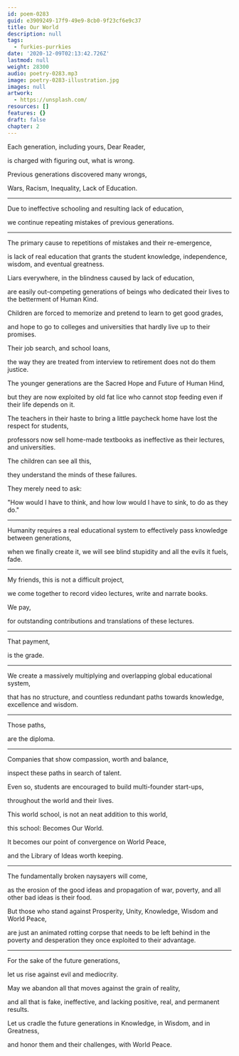 ```yaml
---
id: poem-0283
guid: e3909249-17f9-49e9-8cb0-9f23cf6e9c37
title: Our World
description: null
tags:
  - furkies-purrkies
date: '2020-12-09T02:13:42.726Z'
lastmod: null
weight: 28300
audio: poetry-0283.mp3
image: poetry-0283-illustration.jpg
images: null
artwork:
  - https://unsplash.com/
resources: []
features: {}
draft: false
chapter: 2
---
```


Each generation, including yours, Dear Reader,

is charged with figuring out, what is wrong.

Previous generations discovered many wrongs,

Wars, Racism, Inequality, Lack of Education.

---

Due to ineffective schooling and resulting lack of education,

we continue repeating mistakes of previous generations.

---

The primary cause to repetitions of mistakes and their re-emergence,

is lack of real education that grants the student knowledge, independence, wisdom, and eventual greatness.

Liars everywhere, in the blindness caused by lack of education,

are easily out-competing generations of beings who dedicated their lives to the betterment of Human Kind.

Children are forced to memorize and pretend to learn to get good grades,

and hope to go to colleges and universities that hardly live up to their promises.

Their job search, and school loans,

the way they are treated from interview to retirement does not do them justice.

The younger generations are the Sacred Hope and Future of Human Hind,

but they are now exploited by old fat lice who cannot stop feeding even if their life depends on it.

The teachers in their haste to bring a little paycheck home have lost the respect for students,

professors now sell home-made textbooks as ineffective as their lectures, and universities.

The children can see all this,

they understand the minds of these failures.

They merely need to ask:

"How would I have to think, and how low would I have to sink, to do as they do."

---

Humanity requires a real educational system to effectively pass knowledge between generations,

when we finally create it, we will see blind stupidity and all the evils it fuels, fade.

---

My friends, this is not a difficult project,

we come together to record video lectures, write and narrate books.

We pay,

for outstanding contributions and translations of these lectures.

---

That payment,

is the grade.

---

We create a massively multiplying and overlapping global educational system,

that has no structure, and countless redundant paths towards knowledge, excellence and wisdom.

---

Those paths,

are the diploma.

---

Companies that show compassion, worth and balance,

inspect these paths in search of talent.

Even so, students are encouraged to build multi-founder start-ups,

throughout the world and their lives.

This world school, is not an neat addition to this world,

this school: Becomes Our World.

It becomes our point of convergence on World Peace,

and the Library of Ideas worth keeping.

---

The fundamentally broken naysayers will come,

as the erosion of the good ideas and propagation of war, poverty, and all other bad ideas is their food.

But those who stand against Prosperity, Unity, Knowledge, Wisdom and World Peace,

are just an animated rotting corpse that needs to be left behind in the poverty and desperation they once exploited to their advantage.

---

For the sake of the future generations,

let us rise against evil and mediocrity.

May we abandon all that moves against the grain of reality,

and all that is fake, ineffective, and lacking positive, real, and permanent results.

Let us cradle the future generations in Knowledge, in Wisdom, and in Greatness,

and honor them and their challenges, with World Peace.
